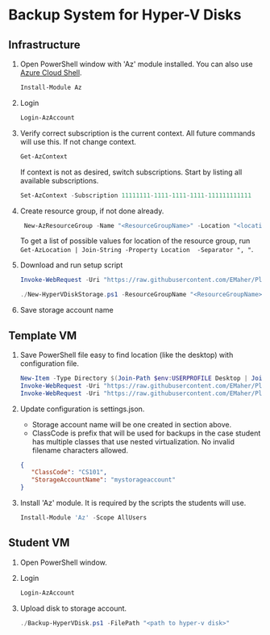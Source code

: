 # Backup System for Hyper-V Disks

## Infrastructure

1. Open PowerShell window with 'Az' module installed.  You can also use [Azure Cloud Shell](https://shell.azure.com).

   ```powershell
   Install-Module Az
   ```

3. Login

   ```powershell
   Login-AzAccount
   ```

4. Verify correct subscription is the current context.  All future commands will use this.  If not change context.

   ```powershell
   Get-AzContext
   ```

   If context is not as desired, switch subscriptions.  Start by listing all available subscriptions. 

   ```powershell
   Set-AzContext -Subscription 11111111-1111-1111-1111-111111111111
   ```
   
5. Create  resource group, if not done already.

   ```powershell
    New-AzResourceGroup -Name "<ResourceGroupName>" -Location "<location>"
   ```

   To get a list of possible values for location of the resource group, run `Get-AzLocation | Join-String -Property Location  -Separator ", "`.

6. Download and run setup script

    ```powershell
    Invoke-WebRequest -Uri "https://raw.githubusercontent.com/EMaher/Playground/master/LabServices-V2/hyperv-disk-backup/New-HyperVDiskStorage.ps1" -OutFile "New-HyperVDiskStorage.ps1"
    
    ./New-HyperVDiskStorage.ps1 -ResourceGroupName "<ResourceGroupName>" -StorageAccountName "<StorageAccountName>" -Location "<location>" -InstructorEmails @('email1@myschool.com', 'email2@myschool.com') -StudentEmails @('student1@myschool.com', 'student2@myschool.com')
    ```

7. Save storage account name

## Template VM

1. Save PowerShell file easy to find location (like the desktop) with configuration file.

    ```powershell
    New-Item -Type Directory $(Join-Path $env:USERPROFILE Desktop | Join-Path -ChildPath "SaveHypervDisk")
    Invoke-WebRequest -Uri "https://raw.githubusercontent.com/EMaher/Playground/master/LabServices-V2/hyperv-disk-backup/Backup-HyperVDisk.ps1" -OutFile $(Join-Path $env:USERPROFILE Desktop | Join-Path -ChildPath "SaveHypervDisk\Backup-HyperVDisk.ps1")
    Invoke-WebRequest -Uri "https://raw.githubusercontent.com/EMaher/Playground/master/LabServices-V2/hyperv-disk-backup/settings.json" -OutFile $(Join-Path $env:USERPROFILE Desktop | Join-Path -ChildPath "SaveHypervDisk\settings.json")
    ```

2. Update configuration is settings.json.  

    - Storage account name will be one created in section above.  
    - ClassCode is prefix that will be used for backups in the case student has multiple classes that use nested virtualization. No invalid filename characters allowed.

    ```json
   {
       "ClassCode": "CS101",
       "StorageAccountName": "mystorageaccount"
   }
    ```

3. Install 'Az' module.  It is required by the scripts the students will use.

    ```powershell
    Install-Module 'Az' -Scope AllUsers 
    ```

## Student VM

1. Open PowerShell window.
2. Login

    ```powershell
    Login-AzAccount
    ```

3. Upload disk to storage account.

   ```powershell
   ./Backup-HyperVDisk.ps1 -FilePath "<path to hyper-v disk>"
   ```
